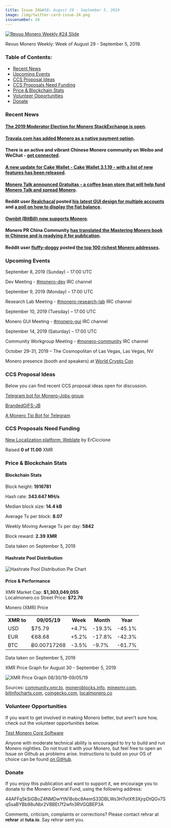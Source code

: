 ```yaml
---
title: Issue 24&#58; August 29 - September 5, 2019
image: /img/twitter-card-issue-24.png
issuenumber: 24
---
```

[<img src="/img/img-issue24.png" alt="Revuo Monero Weekly #24 Slide" class="img-lead">](/issue-24.html)

<p class="text-lead">Revuo Monero Weekly: Week of August 29 - September 5, 2019.</p>
<!--more-->

<h3>Table of Contents:</h3>
<ul class="contents">
    <li><a href="#news">Recent News</a></li>
    <li><a href="#events">Upcoming Events</a></li>
    <li><a href="#ideas">CCS Proposal Ideas</a></li>
    <li><a href="#proposals">CCS Proposals Need Funding</a></li>
    <li><a href="#stats">Price & Blockchain Stats</a></li>
    <li><a href="#volunteer">Volunteer Opportunities</a></li>
    <li><a href="#donate">Donate</a></li>
</ul>

<h3 id="news">Recent News</h3>

<div class="newsbyte">
    <h4><a href="https://monero.stackexchange.com/election?tab=election" target="_blank">The 2019 Moderator Election for Monero StackExchange is open</a>.
    </h4>
</div>

<div class="newsbyte">
    <h4><a href="https://twitter.com/travalacom/status/1167337877606256640" target="_blank">Travala.com has added Monero as a native payment option</a>.
    </h4>
</div>

<div class="newsbyte">
    <h4>There is an active and vibrant Chinese Monero community on Weibo and WeChat - <a href="https://twitter.com/PrMonero/status/1167649112423989248" target="_blank">get connected</a>.</h4>
</div>

<div class="newsbyte">
    <h4><a href="https://www.reddit.com/r/Monero/comments/cx9nsx/update_cake_wallet_3119_some_cool_n_useful_stuff/" target="_blank">A new update for Cake Wallet - Cake Wallet 3.1.19 - with a list of new features has been released</a>.</h4>
</div>

<div class="newsbyte">
    <h4><a href="https://gratuitas.org/" target="_blank">Monero Talk announced Gratuitas - a coffee bean store that will help fund Monero Talk and spread Monero</a>.</h4>
</div>

<div class="newsbyte">
    <h4>Reddit user <a href="https://www.reddit.com/user/Realchacal" target="_blank">Realchacal</a> posted <a href="https://www.reddit.com/r/Monero/comments/cxxcmx/i_just_wanted_to_share_my_latest_gui_design_users/" target="_blank">his latest GUI design for multiple accounts</a> and <a href="https://www.reddit.com/r/Monero/comments/cynicf/poll_how_would_you_prefer_your_fiat_balance_to_be/" target="_blank">a poll on how to display the fiat balance</a>.
    </h4>
</div>

<div class="newsbyte">
    <h4><a href="https://twitter.com/bitbillwallet/status/1168721404490993664" target="_blank">Ownbit (BitBill) now supports Monero</a>.</h4>
</div>

<div class="newsbyte">
    <h4>Monero PR China Community <a href="https://twitter.com/PrMonero/status/1167662928683765762" target="_blank">has translated the Mastering Monero book in Chinese and is readying it for publication</a>.</h4>
</div>

<div class="newsbyte">
    <h4>Reddit user <a href="https://www.reddit.com/user/fluffy_doggy/" target="_blank">fluffy-doggy</a> posted <a href="https://www.reddit.com/r/Monero/comments/czynan/moneros_richlist_top_100_richest_monero_addresses/" target="_blank">the top 100 richest Monero addresses</a>.
    </h4>
</div>

<h3 id="events">Upcoming Events</h3>

<div class="event">
    <p class="date" markdown="1">September 8, 2019 (Sunday) – 17:00 UTC</p>
    <p markdown="1">Dev Meeting - <a href="irc://chat.freenode.net/#monero-dev" target="_blank">#monero-dev</a> IRC channel</p>
</div>

<div class="event">
    <p class="date" markdown="1">September 9, 2019 (Monday) – 17:00 UTC</p>
    <p markdown="1">Research Lab Meeting - <a href="irc://chat.freenode.net/#monero-research-lab" target="_blank">#monero-research-lab</a> IRC channel</p>
</div>

<div class="event">
    <p class="date" markdown="1">September 10, 2019 (Tuesday) – 17:00 UTC</p>
    <p markdown="1">Monero GUI Meeting - <a href="irc://chat.freenode.net/#monero-gui" target="_blank">#monero-gui</a> IRC channel</p>
</div>

<div class="event">
    <p class="date" markdown="1">September 14, 2019 (Saturday) – 17:00 UTC</p>
    <p markdown="1">Community Workgroup Meeting - <a href="irc://chat.freenode.net/#monero-community" target="_blank">#monero-community</a> IRC channel</p>
</div>

<div class="event">
    <p class="date" markdown="1">October 29-31, 2019 – The Cosmopolitan of Las Vegas, Las Vegas, NV</p>
    <p markdown="1">Monero presence (booth and speakers) at <a href="https://worldcryptocon.com/" target="_blank">World Crypto Con</a></p>
</div>

<h3 id="ideas">CCS Proposal Ideas</h3>

<p>Below you can find recent CCS proposal ideas open for discussion.</p>

<div class="proposal">
<p><a href="https://repo.getmonero.org/monero-project/ccs-proposals/merge_requests/91" target="_blank">Telegram bot for Monero-Jobs group</a></p>
</div>

<div class="proposal">
<p><a href="https://repo.getmonero.org/monero-project/ccs-proposals/merge_requests/88" target="_blank">BrandedGIFS-JB</a></p>
</div>

<div class="proposal">
<p><a href="https://repo.getmonero.org/monero-project/ccs-proposals/merge_requests/86" target="_blank">A Monero Tip Bot for Telegram</a></p>
</div>

<h3 id="proposals">CCS Proposals Need Funding</h3>

<div class="proposal">
    <p><a href="https://ccs.getmonero.org/proposals/ErCiccione-weblate.html" target="_blank">New Localization platform: Weblate</a> by ErCiccione</p>
    <p>Raised <b>0 of 11.00</b> XMR</p>
</div>

<h3 id="stats">Price & Blockchain Stats</h3>

<h4 class="stat">Blockchain Stats</h4>

<div class="bcstats">
    <p>Block height: <b>1916781</b></p>
    <p>Hash rate: <b>343.647 MH/s</b></p>
    <p>Median block size: <b>14.4 kB</b></p>
    <p>Average Tx per block: <b>8.07</b></p>
    <p>Weekly Moving Average Tx per day: <b>5842</b></p>
    <p>Block reward: <b>2.39 XMR</b></p>
</div>
<p class="note">Data taken on September 5, 2019</p>

<h4 class="stat">Hashrate Pool Distribution</h4>
<p><img src="/img/hashrate-pool-distribution-0905.png" alt="Hashrate Pool Distribution Pie Chart"/></p>

<h4 class="stat">Price & Performance</h4>

<div class="price-intro">XMR Market Cap:  <b> $1,303,049,055</b><br>Localmonero.co Street Price: <b>$72.76</b></div>

<p class="table-title">Monero (XMR) Price</p>
<table class="price-table">
  <tr class="row1">
    <th>XMR to</th>
    <th>09/05/19</th>
    <th>Week</th>
    <th>Month</th>
    <th>Year</th>
  </tr>
  <tr>
    <td data-th="XMR to">USD</td>
    <td data-th="09/05/19">$75.79</td>
    <td data-th="Week" class="green">+4.7%</td>
    <td data-th="Month" class="red">-19.3%</td>
    <td data-th="Year" class="red">-45.1%</td>
  </tr>
  <tr class="row3">
    <td data-th="XMR to">EUR</td>
    <td data-th="09/05/19">€68.68</td>
    <td data-th="Week" class="green">+5.2%</td>
    <td data-th="Month" class="red">-17.8%</td>
    <td data-th="Year" class="red">-42.3%</td>
  </tr>
  <tr>
    <td data-th="XMR to">BTC</td>
    <td data-th="09/05/19">Ƀ0.00717268</td>
    <td data-th="Week" class="red">-3.5%</td>
    <td data-th="Month" class="red">-9.7%</td>
    <td data-th="Year" class="red">-61.7%</td>
  </tr>
</table>
<p class="note">Data taken on September 5, 2019</p>

<p class="table-title">XMR Price Graph for August 30 - September 5, 2019</p>

![XMR Price Graph 08/30/19-09/05/19](/img/weekly-chart-0905.png "XMR Price Graph 08/30/19-09/05/19") 

Sources: <a href="https://community.xmr.to/explorer/mainnet/" target="_blank">community.xmr.to</a>, <a href="https://moneroblocks.info/stats/transaction-stats" target="_blank">moneroblocks.info</a>, <a href="https://minexmr.com/pools.html" target="_blank">minexmr.com</a>, <a href="https://bitinfocharts.com/monero/" target="_blank">bitinfocharts.com</a>, <a href="https://www.coingecko.com/" target="_blank">coingecko.com</a>, <a href="https://localmonero.co/" target="_blank">localmonero.co</a>

<h3 id="volunteer">Volunteer Opportunities</h3>

<p>If you want to get involved in making Monero better, but aren’t sure how, check out the volunteer opportunities below.</p>

<div class="newsbyte">
    <p class="date"><a href="https://github.com/monero-project/monero" target="_blank">Test Monero Core Software</a></p>
    <p>Anyone with moderate technical ability is encouraged to try to build and run Monero nightlies. Do not trust it with your Monero, but feel free to open an Issue on Github as problems arise. Instructions to build on your OS of choice can be found <a href="https://github.com/monero-project/monero#compiling-monero-from-source" target="_blank">on GitHub</a>. </p>
</div>

<h3 id="donate">Donate</h3>

<p markdown="1">If you enjoy this publication and want to support it, we encourage you to donate to the Monero General Fund, using the following address:</p>

<p class="address" markdown="1">44AFFq5kSiGBoZ4NMDwYtN18obc8AemS33DBLWs3H7otXft3XjrpDtQGv7SqSsaBYBb98uNbr2VBBEt7f2wfn3RVGQBEP3A</p>

<!--p><a href="monero:44AFFq5kSiGBoZ4NMDwYtN18obc8AemS33DBLWs3H7otXft3XjrpDtQGv7SqSsaBYBb98uNbr2VBBEt7f2wfn3RVGQBEP3A" class="qr"><img src="/img/donate-monero.png"></a></p-->

Comments, criticism, complaints or corrections? Please contact rehrar at **rehrar** at **tuta.io**. Say rehrar sent you.
